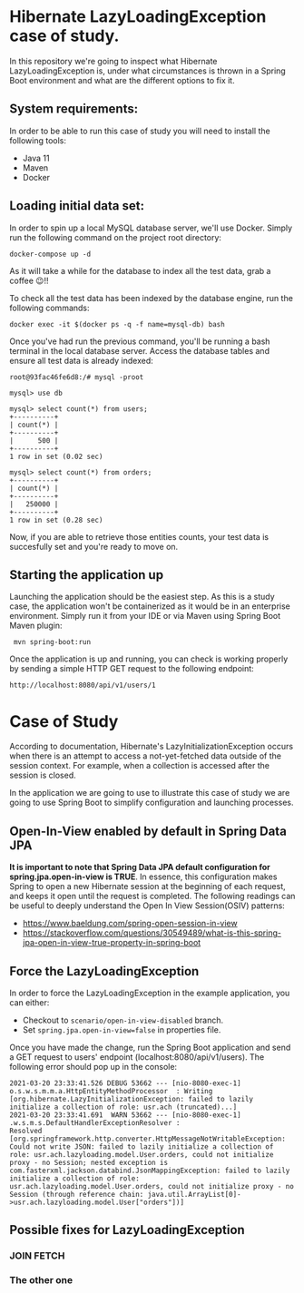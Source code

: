 # Hibernate LazyLoadingException case of study.

In this repository we're going to inspect what Hibernate LazyLoadingException is, under what circumstances is thrown in
a Spring Boot environment and what are the different options to fix it.

## System requirements:

In order to be able to run this case of study you will need to install the following tools:

- Java 11
- Maven
- Docker

## Loading initial data set:

In order to spin up a local MySQL database server, we'll use Docker. Simply run the following command on the project
root directory:

```shell
docker-compose up -d
```

As it will take a while for the database to index all the test data, grab a coffee 😉!!

To check all the test data has been indexed by the database engine, run the following commands:

```shell 
docker exec -it $(docker ps -q -f name=mysql-db) bash
```

Once you've had run the previous command, you'll be running a bash terminal in the local database server. 
Access the database tables and ensure all test data is already indexed:

```shell 
root@93fac46fe6d8:/# mysql -proot
```

```shell 
mysql> use db
```

```shell
mysql> select count(*) from users;
+----------+
| count(*) |
+----------+
|      500 |
+----------+
1 row in set (0.02 sec)
```

```shell
mysql> select count(*) from orders;
+----------+
| count(*) |
+----------+
|   250000 |
+----------+
1 row in set (0.28 sec)
```

Now, if you are able to retrieve those entities counts, your test data is succesfully set and you're ready to move on.

## Starting the application up

Launching the application should be the easiest step. As this is a study case, the application won't be containerized as
it would be in an enterprise environment. Simply run it from your IDE or via Maven using Spring Boot Maven plugin:

```shell
 mvn spring-boot:run
```

Once the application is up and running, you can check is working properly by sending a simple HTTP GET request to the
following endpoint:

```http://localhost:8080/api/v1/users/1```

# Case of Study

According to documentation, Hibernate's LazyInitializationException occurs when
there is an attempt to access a not-yet-fetched data outside of the session context.
For example, when a collection is accessed after the session is closed.

In the application we are going to use to illustrate this case of study we are going
to use Spring Boot to simplify configuration and launching processes.

## Open-In-View enabled by default in Spring Data JPA

**It is important to note that Spring Data JPA default configuration for spring.jpa.open-in-view is TRUE**.
In essence, this configuration makes Spring to open a new Hibernate session at the beginning of each request, and keeps it open
until the request is completed. The following readings can be useful to deeply understand the
Open In View Session(OSIV) patterns:

- https://www.baeldung.com/spring-open-session-in-view
- https://stackoverflow.com/questions/30549489/what-is-this-spring-jpa-open-in-view-true-property-in-spring-boot

## Force the LazyLoadingException

In order to force the LazyLoadingException in the example application, you can either:

- Checkout to ```scenario/open-in-view-disabled``` branch.
- Set ```spring.jpa.open-in-view=false``` in properties file.

Once you have made the change, run the Spring Boot application and send a GET request to users' endpoint
(localhost:8080/api/v1/users). The following error should pop up in the console:

``` shell
2021-03-20 23:33:41.526 DEBUG 53662 --- [nio-8080-exec-1] o.s.w.s.m.m.a.HttpEntityMethodProcessor  : Writing [org.hibernate.LazyInitializationException: failed to lazily initialize a collection of role: usr.ach (truncated)...]
2021-03-20 23:33:41.691  WARN 53662 --- [nio-8080-exec-1] .w.s.m.s.DefaultHandlerExceptionResolver : 
Resolved [org.springframework.http.converter.HttpMessageNotWritableException: Could not write JSON: failed to lazily initialize a collection of role: usr.ach.lazyloading.model.User.orders, could not initialize proxy - no Session; nested exception is 
com.fasterxml.jackson.databind.JsonMappingException: failed to lazily initialize a collection of role: usr.ach.lazyloading.model.User.orders, could not initialize proxy - no Session (through reference chain: java.util.ArrayList[0]->usr.ach.lazyloading.model.User["orders"])]
```

## Possible fixes for LazyLoadingException

### JOIN FETCH

### The other one